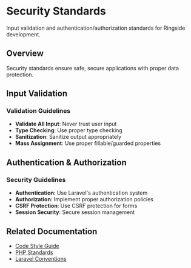 # Security Standards

Input validation and authentication/authorization standards for Ringside development.

## Overview

Security standards ensure safe, secure applications with proper data protection.

## Input Validation

### Validation Guidelines
- **Validate All Input**: Never trust user input
- **Type Checking**: Use proper type checking
- **Sanitization**: Sanitize output appropriately
- **Mass Assignment**: Use proper fillable/guarded properties

## Authentication & Authorization

### Security Guidelines
- **Authentication**: Use Laravel's authentication system
- **Authorization**: Implement proper authorization policies
- **CSRF Protection**: Use CSRF protection for forms
- **Session Security**: Secure session management

## Related Documentation
- [Code Style Guide](code-style.md)
- [PHP Standards](php.md)
- [Laravel Conventions](laravel.md)
